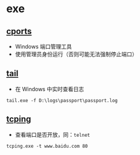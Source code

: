 # exe

## [cports](cports.exe)

- Windows 端口管理工具
- 使用管理员身份运行（否则可能无法强制停止端口）

## [tail](tail.exe)

- 在 Windows 中实时查看日志

```shell
tail.exe -f D:\logs\passport\passport.log
```

## [tcping](tcping.exe)

- 查看端口是否开放，同：`telnet`

```shell
tcping.exe -t www.baidu.com 80
```
